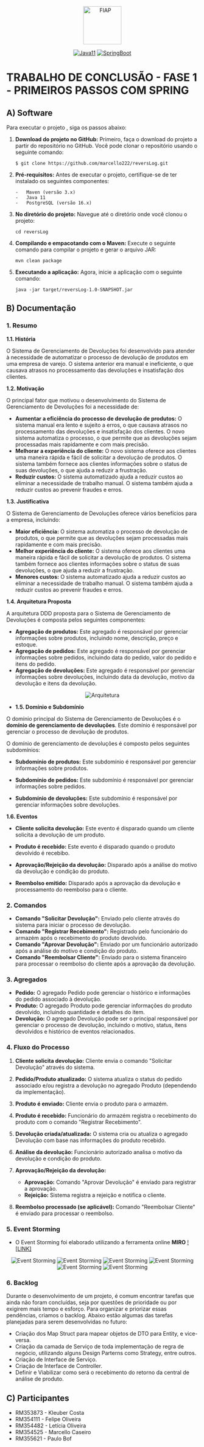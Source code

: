 <div align="center">
<a href="https://www.fiap.com.br" target="_blank">
    <img src="https://on.fiap.com.br/theme/fiap/postech/pos-tech.png" height="100px" alt="FIAP" class="center"/>
</a>

[![Java11](https://img.shields.io/badge/devel-Java-brightgreen)](https://docs.oracle.com/en/java/javase/11)
[![SpringBoot](https://img.shields.io/badge/framework-SpringBoot-brightgreen)](https://docs.spring.io/spring-boot/docs/current/reference/htmlsingle)
</div>

# TRABALHO DE CONCLUSÃO - FASE 1 - PRIMEIROS PASSOS COM SPRING

## A) Software

Para executar o projeto , siga os passos abaixo:
1.  **Download do projeto no GitHub:**  Primeiro, faça o download do projeto a partir do repositório no GitHub. Você pode clonar o repositório usando o seguinte comando:

    ```shell
    $ git clone https://github.com/marcello222/reversLog.git
    ```
4.  **Pré-requisitos:**  Antes de executar o projeto, certifique-se de ter instalado os seguintes componentes:
    ```shell  
    -   Maven (versão 3.x)
    -   Java 11
    -   PostgreSQL (versão 16.x)
     ```
5.  **No diretório do projeto:**  Navegue até o diretório onde você clonou o projeto:
    ```shell
    cd reversLog
    ```
6.  **Compilando e empacotando com o Maven:**  Execute o seguinte comando para compilar o projeto e gerar o arquivo JAR:
    ```shell
    mvn clean package
    ```
8.  **Executando a aplicação:**  Agora, inicie a aplicação com o seguinte comando:
    ```shell
    java -jar target/reversLog-1.0-SNAPSHOT.jar
    ```
## B) Documentação

### 1. Resumo

**1.1. História**

O Sistema de Gerenciamento de Devoluções foi desenvolvido para atender à necessidade de automatizar o processo de devolução de produtos em uma empresa de varejo. O sistema anterior era manual e ineficiente, o que causava atrasos no processamento das devoluções e insatisfação dos clientes.

**1.2. Motivação**

O principal fator que motivou o desenvolvimento do Sistema de Gerenciamento de Devoluções foi a necessidade de:

-   **Aumentar a eficiência do processo de devolução de produtos:** O sistema manual era lento e sujeito a erros, o que causava atrasos no processamento das devoluções e insatisfação dos clientes. O novo sistema automatiza o processo, o que permite que as devoluções sejam processadas mais rapidamente e com mais precisão.
-   **Melhorar a experiência do cliente:** O novo sistema oferece aos clientes uma maneira rápida e fácil de solicitar a devolução de produtos. O sistema também fornece aos clientes informações sobre o status de suas devoluções, o que ajuda a reduzir a frustração.
-   **Reduzir custos:** O sistema automatizado ajuda a reduzir custos ao eliminar a necessidade de trabalho manual. O sistema também ajuda a reduzir custos ao prevenir fraudes e erros.

**1.3. Justificativa**

O Sistema de Gerenciamento de Devoluções oferece vários benefícios para a empresa, incluindo:

-   **Maior eficiência:** O sistema automatiza o processo de devolução de produtos, o que permite que as devoluções sejam processadas mais rapidamente e com mais precisão.
-   **Melhor experiência do cliente:** O sistema oferece aos clientes uma maneira rápida e fácil de solicitar a devolução de produtos. O sistema também fornece aos clientes informações sobre o status de suas devoluções, o que ajuda a reduzir a frustração.
-   **Menores custos:** O sistema automatizado ajuda a reduzir custos ao eliminar a necessidade de trabalho manual. O sistema também ajuda a reduzir custos ao prevenir fraudes e erros.

**1.4. Arquitetura Proposta**

A arquitetura DDD proposta para o Sistema de Gerenciamento de Devoluções é composta pelos seguintes componentes:

-   **Agregação de produtos:** Este agregado é responsável por gerenciar informações sobre produtos, incluindo nome, descrição, preço e estoque.
-   **Agregação de pedidos:** Este agregado é responsável por gerenciar informações sobre pedidos, incluindo data do pedido, valor do pedido e itens do pedido.
-   **Agregação de devoluções:** Este agregado é responsável por gerenciar informações sobre devoluções, incluindo data da devolução, motivo da devolução e itens da devolução.

<p align="center">
  <img src="images/arquitetura-1.png" alt="Arquitetura" />
</p>


- **1.5. Domínio e Subdomínio**

O domínio principal do Sistema de Gerenciamento de Devoluções é o **domínio de gerenciamento de devoluções**. Este domínio é responsável por gerenciar o processo de devolução de produtos.

O domínio de gerenciamento de devoluções é composto pelos seguintes subdomínios:

-   **Subdomínio de produtos:** Este subdomínio é responsável por gerenciar informações sobre produtos.

-   **Subdomínio de pedidos:** Este subdomínio é responsável por gerenciar informações sobre pedidos.

-   **Subdomínio de devoluções:** Este subdomínio é responsável por gerenciar informações sobre devoluções.

**1.6. Eventos**

-   **Cliente solicita devolução:** Este evento é disparado quando um cliente solicita a devolução de um produto.

-   **Produto é recebido:** Este evento é disparado quando o produto devolvido é recebibo.

-   **Aprovação/Rejeição da devolução:** Disparado após a análise do motivo da devolução e condição do produto.

-   **Reembolso emitido:** Disparado após a aprovação da devolução e processamento do reembolso para o cliente.


### 2. Comandos

-   **Comando "Solicitar Devolução":** Enviado pelo cliente através do sistema para iniciar o processo de devolução.
-   **Comando "Registrar Recebimento":** Registrado pelo funcionário do armazém após o recebimento do produto devolvido.
-   **Comando "Aprovar Devolução":** Enviado por um funcionário autorizado após a análise do motivo e condição do produto.
-   **Comando "Reembolsar Cliente":** Enviado para o sistema financeiro para processar o reembolso do cliente após a aprovação da devolução.

###  3. Agregados

-   **Pedido:** O agregado Pedido pode gerenciar o histórico e informações do pedido associado à devolução.
-   **Produto:** O agregado Produto pode gerenciar informações do produto devolvido, incluindo quantidade e detalhes do item.
-   **Devolução:** O agregado Devolução pode ser o principal responsável por gerenciar o processo de devolução, incluindo o motivo, status, itens devolvidos e histórico de eventos relacionados.

###  4. Fluxo do Processo

1.  **Cliente solicita devolução:** Cliente envia o comando "Solicitar Devolução" através do sistema.

2.  **Pedido/Produto atualizado:** O sistema atualiza o status do pedido associado e/ou registra a devolução no agregado Produto (dependendo da implementação).

3.  **Produto é enviado:** Cliente envia o produto para o armazém.

4.  **Produto é recebido:** Funcionário do armazém registra o recebimento do produto com o comando "Registrar Recebimento".

5.  **Devolução criada/atualizada:** O sistema cria ou atualiza o agregado Devolução com base nas informações do produto recebido.

6.  **Análise da devolução:** Funcionário autorizado analisa o motivo da devolução e condição do produto.

7.  **Aprovação/Rejeição da devolução:**

    -   **Aprovação:** Comando "Aprovar Devolução" é enviado para registrar a aprovação.
    -   **Rejeição:** Sistema registra a rejeição e notifica o cliente.
8.  **Reembolso processado (se aplicável):** Comando "Reembolsar Cliente" é enviado para processar o reembolso.


###  5. Event Storming

-   O Event Storming foi elaborado utilizando a ferramenta online **MIRO**
[![LINK]](https://miro.com/app/board/uXjVKTlAnh4=/)

<p align="center">
  <img src="images/event-storming-1.png" alt="Event Storming" />
  <img src="images/event-storming-2.png" alt="Event Storming" />
  <img src="images/event-storming-3.png" alt="Event Storming" />
  <img src="images/event-storming-4.png" alt="Event Storming" />
  <img src="images/event-storming-5.png" alt="Event Storming" />
  <img src="images/event-storming-6.png" alt="Event Storming" />
</p>

###  6. Backlog

Durante o desenvolvimento de um projeto, é comum encontrar tarefas que ainda não foram concluídas, seja por questões de prioridade ou por exigirem mais tempo e esforço. Para organizar e priorizar essas pendências, criamos o backlog. Abaixo estão algumas das tarefas planejadas para serem desenvolvidas no futuro:

-   Criação dos Map Struct para mapear objetos de DTO para Entity, e vice-versa.
-   Criação da camada de Serviço de toda implementação de regra de negócio, utilizando alguns Design Parterns como Strategy, entre outros.
-   Criação de Interface de Serviço.
-   Criação de Interface de Controller.
-   Definir e Viabilizar como será o recebimento do retorno da central de análise de produto.

## C) Participantes

-   RM353873 - Kleuber Costa
-   RM354111 - Felipe Oliveira
-   RM354482 - Letícia Oliveira
-   RM354525 - Marcello Caseiro
-   RM355621 - Paulo Bof
